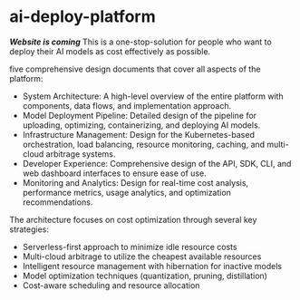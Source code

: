 # ai-deploy-platform
***Website is coming***
This is a one-stop-solution for people who want to deploy their AI models as cost effectively as possible.

five comprehensive design documents that cover all aspects of the platform:

- System Architecture: A high-level overview of the entire platform with components, data flows, and implementation approach.
- Model Deployment Pipeline: Detailed design of the pipeline for uploading, optimizing, containerizing, and deploying AI models.
- Infrastructure Management: Design for the Kubernetes-based orchestration, load balancing, resource monitoring, caching, and multi-cloud arbitrage systems.
- Developer Experience: Comprehensive design of the API, SDK, CLI, and web dashboard interfaces to ensure ease of use.
- Monitoring and Analytics: Design for real-time cost analysis, performance metrics, usage analytics, and optimization recommendations.

The architecture focuses on cost optimization through several key strategies:

- Serverless-first approach to minimize idle resource costs
- Multi-cloud arbitrage to utilize the cheapest available resources
- Intelligent resource management with hibernation for inactive models
- Model optimization techniques (quantization, pruning, distillation)
- Cost-aware scheduling and resource allocation
